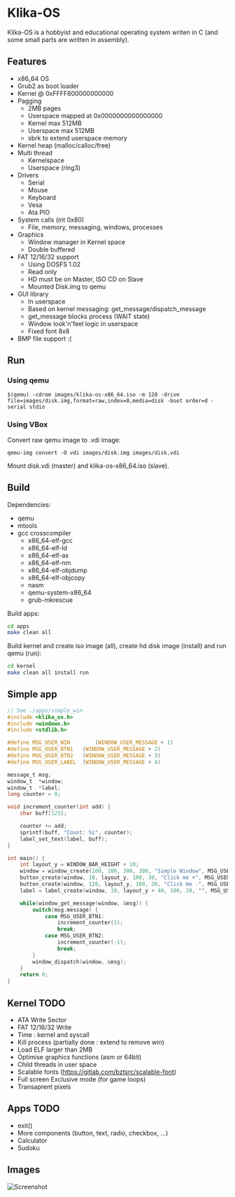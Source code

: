 # Klika-OS

Klika-OS is a hobbyist and educational operating system writen in C (and some small parts are written in assembly).

## Features

- x86_64 OS
- Grub2 as boot loader
- Kernel @ 0xFFFF800000000000
- Pagging 
	- 2MB pages
	- Userspace mapped at 0x0000000000000000
	- Kernel max 512MB
	- Userspace max 512MB
	- sbrk to extend userspace memory
- Kernel heap (malloc/calloc/free)
- Multi thread
	- Kernelspace 
	- Userspace (ring3)
- Drivers 
	- Serial
	- Mouse
	- Keyboard
	- Vesa
	- Ata PIO
- System calls (int 0x80)
	- File, memory, messaging, windows, processes
- Graphics
	- Window manager in Kernel space
	- Double buffered
- FAT 12/16/32 support
	- Using DOSFS 1.02
	- Read only 
	- HD must be on Master, ISO CD on Slave
	- Mounted Disk.img to qemu
- GUI library
	- In userspace
	- Based on kernel messaging: get_message/dispatch_message
	- get_message blocks process (WAIT state)
	- Window look'n'feel logic in userspace
	- Fixed font 8x8
- BMP file support :(

## Run

### Using qemu

```
$(qemu) -cdrom images/klika-os-x86_64.iso -m 128 -drive file=images/disk.img,format=raw,index=0,media=disk -boot order=d -serial stdio
```

### Using VBox

Convert raw qemu image to .vdi image:

```
qemu-img convert -O vdi images/disk.img images/disk.vdi
```

Mount disk.vdi (master) and klika-os-x86_64.iso (slave).

## Build

Dependencies:
- qemu
- mtools
- gcc crosscompiler
	- x86_64-elf-gcc
	- x86_64-elf-ld
	- x86_64-elf-as
	- x86_64-elf-nm
	- x86_64-elf-objdump
	- x86_64-elf-objcopy
	- nasm
	- qemu-system-x86_64
	- grub-mkrescue

Build apps:

```bash
cd apps
make clean all
```

Build kernel and create iso image (all), create hd disk image (install) and run qemu (run):

```bash
cd kernel
make clean all install run
```


## Simple app

```c
// See ./apps/simple_win
#include <klika_os.h>
#include <windows.h>
#include <stdlib.h>

#define MSG_USER_WIN		(WINDOW_USER_MESSAGE + 1)
#define MSG_USER_BTN1 	(WINDOW_USER_MESSAGE + 2)
#define MSG_USER_BTN2 	(WINDOW_USER_MESSAGE + 3)
#define MSG_USER_LABEL 	(WINDOW_USER_MESSAGE + 4)

message_t msg;
window_t  *window;
window_t  *label;
long counter = 0;

void increment_counter(int add) {
	char buff[123];

	counter += add;
	sprintf(buff, "Count: %i", counter);
	label_set_text(label, buff);
}

int main() {
	int layout_y = WINDOW_BAR_HEIGHT + 10;
	window = window_create(100, 100, 300, 300, "Simple Window", MSG_USER_WIN);
	button_create(window, 10, layout_y, 100, 30, "Click me +", MSG_USER_BTN1);
	button_create(window, 120, layout_y, 100, 30, "Click me -", MSG_USER_BTN2);
	label = label_create(window, 10, layout_y + 40, 100, 20, "", MSG_USER_LABEL);

	while(window_get_message(window, &msg)) { 
		switch(msg.message) {
			case MSG_USER_BTN1:
				increment_counter(1);
				break;
			case MSG_USER_BTN2:
				increment_counter(-1);
				break;
		}
		window_dispatch(window, &msg);
	}
	return 0;
}
```

## Kernel TODO
- ATA Write Sector
- FAT 12/16/32 Write
- Time : kernel and syscall
- Kill process (partially done : extend to remove win)
- Load ELF larger than 2MB
- Optimise graphics functions (asm or 64bit)
- Child threads in user space
- Scalable fonts (https://gitlab.com/bztsrc/scalable-font)
- Full screen Exclusive mode (for game loops)
- Transaprent pixels

## Apps TODO
- exit()
- More components (button, text, radio, checkbox, ...)
- Calculator
- Sudoku


## Images

![Screenshot](https://github.com/klikaba/klika-os/blob/master/assets/screen_1.png?raw=true)

